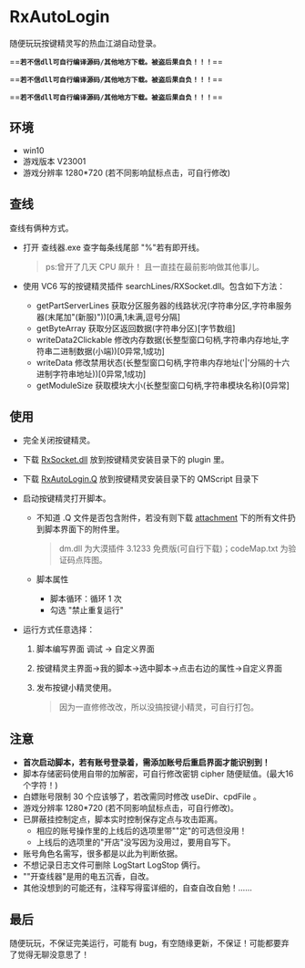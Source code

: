 # RxAutoLogin
随便玩玩按键精灵写的热血江湖自动登录。

==**`若不信dll可自行编译源码/其他地方下载。被盗后果自负！！！`**==

==**`若不信dll可自行编译源码/其他地方下载。被盗后果自负！！！`**==

==**`若不信dll可自行编译源码/其他地方下载。被盗后果自负！！！`**==

## 环境

- win10
- 游戏版本 V23001
- 游戏分辨率 1280*720 (若不同影响鼠标点击，可自行修改)

## 查线

查线有俩种方式。

- 打开 查线器.exe 查字每条线尾部 "%"若有即开线。

  > ps:曾开了几天 CPU 飙升！ 且一直挂在最前影响做其他事儿。

- 使用 VC6 写的按键精灵插件 searchLines/RXSocket.dll。包含如下方法：

  - getPartServerLines 获取分区服务器的线路状况(字符串分区,字符串服务器(末尾加\"(新服)\"))[0满,1未满,逗号分隔]
  - getByteArray 获取分区返回数据(字符串分区)[字节数组]
  - writeData2Clickable 修改内存数据(长整型窗口句柄,字符串内存地址,字符串二进制数据(小端))[0异常,1成功]
  - writeData 修改禁用状态(长整型窗口句柄,字符串内存地址('|'分隔的十六进制字符串地址))[0异常,1成功]
  - getModuleSize 获取模块大小(长整型窗口句柄,字符串模块名称)[0异常]

## 使用

- 完全关闭按键精灵。

- 下载 [RxSocket.dll](searchLines/RXSocket.dll) 放到按键精灵安装目录下的 plugin 里。

- 下载 [RxAutoLogin.Q](RxAutoLogin.Q) 放到按键精灵安装目录下的 QMScript 目录下

- 启动按键精灵打开脚本。

  - 不知道 .Q 文件是否包含附件，若没有则下载 [attachment](attachment) 下的所有文件扔到脚本界面下的附件里。

    > dm.dll 为大漠插件 3.1233 免费版(可自行下载)；codeMap.txt 为验证码点阵图。

  - 脚本属性

    - 脚本循环：循环 1 次
    - 勾选 "禁止重复运行"

- 运行方式任意选择：

  1. 脚本编写界面 调试 -> 自定义界面

  2. 按键精灵主界面->我的脚本->选中脚本->点击右边的属性->自定义界面

  3. 发布按键小精灵使用。

     > 因为一直修修改改，所以没搞按键小精灵，可自行打包。

## 注意

- **首次启动脚本，若有账号登录着，需添加账号后重启界面才能识别到！**
- 脚本存储密码使用自带的加解密，可自行修改密钥 cipher 随便赋值。(最大16个字符！)
- 白嫖账号限制 30 个应该够了，若改需同时修改 useDir、cpdFile 。
- 游戏分辨率 1280*720 (若不同影响鼠标点击，可自行修改)。
- 已屏蔽挂控制定点，脚本实时控制保存定点与攻击距离。
  - 相应的账号操作里的上线后的选项里带""定"的可选但没用！
  - 上线后的选项里的"开店"没写因为没用过，要用自写下。
- 账号角色名需写，很多都是以此为判断依据。
- 不想记录日志文件可删除 LogStart LogStop 俩行。
- ""开查线器"是用的电五沉香，自改。
- 其他没想到的可能还有，注释写得蛮详细的，自查自改自勉！......

## 最后

随便玩玩，不保证完美运行，可能有 bug，有空随缘更新，不保证！可能都要弃了觉得无聊没意思了！
